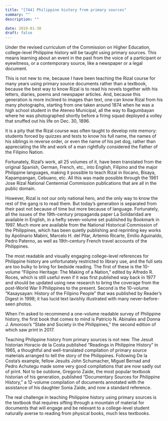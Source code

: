 ```yaml
---
title: "[744] Philippine history from primary sources"
summary: ""
description: ""

date: 2019-01-30
draft: false
---
```


Under the revised curriculum of the Commission on Higher Education, college-level Philippine history will be taught using primary sources. This means learning about an event in the past from the voice of a participant or eyewitness, or a contemporary source, like a newspaper or a legal document.

This is not new to me, because I have been teaching the Rizal course for many years using primary source documents rather than a textbook, because the best way to know Rizal is to read his novels together with his letters, diaries, poems and newspaper articles. And, because this generation is more inclined to images than text, one can know Rizal from his many photographs, starting from one taken around 1874 when he was a high school student in the Ateneo Municipal, all the way to Bagumbayan where he was photographed shortly before a firing squad deployed a volley that snuffed out his life on Dec. 30, 1896.

It is a pity that the Rizal course was often taught to develop rote memory: students forced by quizzes and tests to know his full name, the names of his siblings in reverse order, or even the name of his pet dog, rather than appreciating the life and work of a man rightfully considered the Father of the Filipino Nation.

Fortunately, Rizal’s work, all 25 volumes of it, have been translated from the original Spanish, German, French, etc., into English, Filipino and the major Philippine languages, making it possible to teach Rizal in Ilocano, Bisaya, Kapampangan, Cebuano, etc. All this was made possible through the 1961 Jose Rizal National Centennial Commission publications that are all in the public domain.

However, Rizal is not our only national hero, and the only way to know the rest of the gang is to read them. But today’s generation is separated from their past not because of time but more because of language. Fortunately, all the issues of the 19th-century propaganda paper La Solidaridad are available in English, in a hefty seven-volume set published by Bookmark in 1997. Much more are available from the National Historical Commission of the Philippines, which has been quietly publishing and reprinting key works by Apolinario Mabini, Marcelo H. del Pilar, Artemio Ricarte, Emilio Aguinaldo, Pedro Paterno, as well as 19th-century French travel accounts of the Philippines.

The most readable and visually engaging college-level references for Philippine history are unfortunately restricted to library use, and the full sets are too bulky to bring for bedside reading. The first of these is the 10-volume “Filipino Heritage: The Making of a Nation,” edited by Alfredo R. Roces, which is still useful even if it was first published way back in 1977 and should be updated using new research to bring the coverage from the post-World War II Philippines to the present. Second is the 10-volume “Kasaysayan: History of the Filipino People” that was published by Reader’s Digest in 1998; it has lucid text lavishly illustrated with many never-before-seen photos.

When I’m asked to recommend a one-volume readable survey of Philippine history, the first book that comes to mind is Patricio N. Abinales and Donna J. Amoroso’s “State and Society in the Philippines,” the second edition of which saw print in 2017.

Teaching Philippine history from primary sources is not new. The Jesuit historian Horacio de la Costa published “Readings in Philippine History” in 1965, a thoughtful and well-translated compilation of primary source materials arranged to tell the story of the Philippines. Following De la Costa’s example, fellow Jesuits John Schumacher, Miguel Bernad and Pedro Achutegu made some very good compilations that are now sadly out of print. Not to be outdone, Gregorio Zaide, the most popular textbook historian of his generation, published “Documentary Sources for Philippine History,” a 12-volume compilation of documents annotated with the assistance of his daughter Sonia Zaide, and now a standard reference.

The real challenge in teaching Philippine history using primary sources is the textbook that requires sifting through a mountain of material for documents that will engage and be relevant to a college-level student naturally averse to reading from physical books, much less textbooks.
